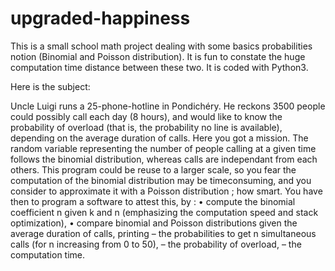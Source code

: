 # upgraded-happiness

This is a small school math project dealing with some basics probabilities notion (Binomial and Poisson distribution).
It is fun to constate the huge computation time distance between these two.
It is coded with Python3.

Here is the subject:


Uncle Luigi runs a 25-phone-hotline in Pondichéry.
He reckons 3500 people could possibly call each day (8 hours), and would like to know the probability of overload
(that is, the probability no line is available), depending on the average duration of calls.
Here you got a mission.
The random variable representing the number of people calling at a given time follows the binomial distribution,
whereas calls are independant from each others.
This program could be reuse to a larger scale, so you fear the computation of the binomial distribution may be timeconsuming,
and you consider to approximate it with a Poisson distribution ; how smart.
You have then to program a software to attest this, by :
• compute the binomial coefficient n
given k and n (emphasizing the computation speed and stack optimization),
• compare binomial and Poisson distributions given the average duration of calls, printing
– the probabilities to get n simultaneous calls (for n increasing from 0 to 50),
– the probability of overload,
– the computation time.
